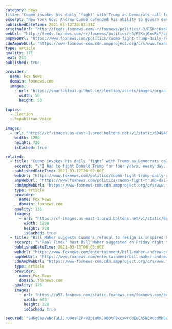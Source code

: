 ```yaml
---
category: news
title: "Cuomo invokes his daily ‘fight’ with Trump as Democrats call for him to resign"
excerpt: "New York Gov. Andrew Cuomo defended his ability to govern despite the controversy surrounding him, saying that he has handled multiple issues -- like feuding with former President Trump -- simultaneously."
publishedDateTime: 2021-03-12T20:02:31Z
originalUrl: "http://feeds.foxnews.com/~r/foxnews/politics/~3/F5Knj6xoRcY/cuomo-fight-trump-daily-resign"
webUrl: "http://feeds.foxnews.com/~r/foxnews/politics/~3/F5Knj6xoRcY/cuomo-fight-trump-daily-resign"
ampWebUrl: "https://www.foxnews.com/politics/cuomo-fight-trump-daily-resign.amp"
cdnAmpWebUrl: "https://www-foxnews-com.cdn.ampproject.org/c/s/www.foxnews.com/politics/cuomo-fight-trump-daily-resign.amp"
type: article
quality: 171
heat: 211
published: true

provider:
  name: Fox News
  domain: foxnews.com
  images:
    - url: "https://smartableai.github.io/election/assets/images/organizations/foxnews.com-50x50.jpg"
      width: 50
      height: 50

topics:
  - Election
  - Republican Voice

images:
  - url: "https://cf-images.us-east-1.prod.boltdns.net/v1/static/694940094001/1d000a34-5ccc-46aa-8af4-9f28c864e571/35df76f6-3d51-490b-9688-2a831c83b17b/1280x720/match/image.jpg"
    width: 1280
    height: 720
    isCached: true

related:
  - title: "Cuomo invokes his daily ‘fight’ with Trump as Democrats call for him to resign"
    excerpt: "\"I had to fight Donald Trump for four years, every day, and run the state. I've had investigations before in the state that went on for years by federal prosecutors, and continued to operate the state.\" His comments come a day after the amount of state ..."
    publishedDateTime: 2021-03-12T20:02:00Z
    webUrl: "https://www.foxnews.com/politics/cuomo-fight-trump-daily-resign"
    ampWebUrl: "https://www.foxnews.com/politics/cuomo-fight-trump-daily-resign.amp"
    cdnAmpWebUrl: "https://www-foxnews-com.cdn.ampproject.org/c/s/www.foxnews.com/politics/cuomo-fight-trump-daily-resign.amp"
    type: article
    provider:
      name: Fox News
      domain: foxnews.com
    quality: 131
    images:
      - url: "https://cf-images.us-east-1.prod.boltdns.net/v1/static/694940094001/1d000a34-5ccc-46aa-8af4-9f28c864e571/35df76f6-3d51-490b-9688-2a831c83b17b/1280x720/match/image.jpg"
        width: 1280
        height: 720
        isCached: true
  - title: "Bill Maher suggests Cuomo's refusal to resign is inspired by Trump: He 'never backed down'"
    excerpt: "\"Real Time\" host Bill Maher suggested on Friday night that embattled New York Gov. Andrew Cuomo may be taking a page from former President Trump's playbook as the Democrat faces growing calls to resign. \"It is amazing when you think about it: In just 12 ..."
    publishedDateTime: 2021-03-13T06:03:00Z
    webUrl: "https://www.foxnews.com/entertainment/bill-maher-andrew-cuomo-trump-never-backed-down"
    ampWebUrl: "https://www.foxnews.com/entertainment/bill-maher-andrew-cuomo-trump-never-backed-down.amp"
    cdnAmpWebUrl: "https://www-foxnews-com.cdn.ampproject.org/c/s/www.foxnews.com/entertainment/bill-maher-andrew-cuomo-trump-never-backed-down.amp"
    type: article
    provider:
      name: Fox News
      domain: foxnews.com
    quality: 125
    images:
      - url: "https://a57.foxnews.com/static.foxnews.com/foxnews.com/content/uploads/2019/02/640/320/Northam-Trump-AP.jpg?ve=1&tl=1"
        width: 640
        height: 320
        isCached: true

secured: "9H6gEaaVeNdTuLJJr00esFZP+v2pin0KJ9QDtF9xcxwrCdEuEh5NCXucdMhBuy5Jpm0EDtXlUQdVYpdIJxmS6ENPH9/l5P2NHPIk65x/yiPgRoNsA5OKmKxAcNwbJTBQaeeQN4xfo9Ivohh9weyw2s0TfjueJodWf3TVT0VSwv7fsVsQi1BEulcIdYA7TOP9ExmKx2K8c4a992VvkMupoCw/zFU7SEd/GmSuEL8FizS1MxqLDdRNz8jnTj2Q9oYGwpNwY3Sza91iK5qdU6SyV+fmPS6f3rjfHPnrD8pzhV+XBK+VW9mSLbpxFIS2LA9bhROltbSKuDX52ZBhZ2dTjJpv6+jqCnElqSin6Ojl1l8=;FdIbUdCQiU/S7SVzGgrnJQ=="
---
```


